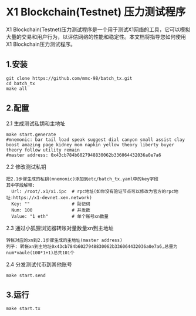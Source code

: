 # X1 Blockchain(Testnet) 压力测试程序
X1 Blockchain(Testnet)压力测试程序是一个用于测试X1网络的工具，它可以模拟大量的交易和用户行为，以评估网络的性能和稳定性。本文档将指导您如何使用X1 Blockchain压力测试程序。


## 1.安装
```shell
git clone https://github.com/mmc-98/batch_tx.git
cd batch_tx
make all
```
## 2.配置
2.1 生成测试私钥和主地址
```shell
make start.generate
#mnemonic: bar tail load speak suggest dial canyon small assist clay boost amazing page kidney mom napkin yellow theory liberty buyer theory follow utility remain
#master address: 0x43cb784b6027948830062b336064432036a0e7a6
```

2.2 修改测试私钥
``` 
把2.1步骤生成的私钥(mnemonic)添加到etc/batch_tx.yaml中的key字段
其中字段解释:
  Url: /root/.x1/x1.ipc  # rpc地址(如你没有验证节点可以修改为官方的rpc地址:https://x1-devnet.xen.network)
  Key: ""                # 助记词
  Num: 100               # 并发数
  Value: "1 eth"         # 单个账号xn数量
```
2.3 通过小狐狸浏览器转账对量数量xn到主地址
```
转帐对应的xn到2.1步骤生成的主地址(master address)
列子: 转帐xn到主地址0x43cb784b6027948830062b336064432036a0e7a6,总量为num*vaule(100*1+1)总共101个

```
2.4 分发测试代币到其他账号
```shell
make start.send
```
 

## 3.运行
```shell
make start.tx
```
 